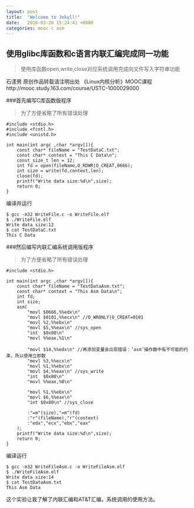 ```yaml
---
layout: post
title:  "Welcome to Jekyll!"
date:   2016-03-20 15:24:41 +0800
categories: mooc c asm
---
```

## 使用glibc库函数和c语言内联汇编完成同一功能

> 使用库函数open,write,close对应系统调用完成向文件写入字符串功能

石漾男 原创作品转载请注明出处 《Linux内核分析》MOOC课程http://mooc.study.163.com/course/USTC-1000029000

###首先编写C库函数版程序

> 为了方便省略了所有错误处理

```
#include <stdio.h>
#include <fcntl.h>
#include <unistd.h>

int main(int argc ,char *argv[]){
	const char* fileName = "TestDataC.txt";
	const char* context = "This C Data\n";
	const size_t len = 12;
	int fd = open(fileName,O_RDWR|O_CREAT,0666);
	int size = write(fd,context,len);
	close(fd);
	printf("Write data size:%d\n",size);
	return 0;
}

```
编译并运行
```
$ gcc -m32 WriteFile.c -o WriteFile.elf
$ ./WriteFile.elf 
Write data size:12
$ cat TestDataC.txt 
This C Data
```
###然后编写内联汇编系统调用版程序

> 为了方便省略了所有错误处理

```
#include <stdio.h>

int main(int argc ,char *argv[]){
	const char* fileName = "TestDataAsm.txt";
	const char* context = "This Asm Data\n";
	int fd;
	int size;
	asm(
		"movl $0666,%%edx\n"
		"movl $0101,%%ecx\n" //O_WRONLY|O_CREAT=0101
		"movl %2,%%ebx\n"
		"movl $5,%%eax\n" //sys_open
		"int  $0x80\n"
		"movl %%eax,%1\n"

		"movl $14,%%edx\n" //再添加变量会出现错误：‘asm’操作数中有不可能的约束，所以使用立即数
		"movl %3,%%ecx\n"
		"movl %1,%%ebx\n"
		"movl $4,%%eax\n" //sys_write
		"int  $0x80\n"
		"movl %%eax,%0\n"

		"movl %1,%%ebx\n"
		"movl $6,%%eax\n"
		"int $0x80\n" //sys_close

		:"=m"(size),"=m"(fd)
		:"r"(fileName),"r"(context)
		:"edx","ecx","ebx","eax"
	);
	printf("Write data size:%d\n",size);
	return 0;
}
```
编译运行
```
$ gcc -m32 WriteFileAsm.c -o WriteFileAsm.elf
$ ./WriteFileAsm.elf 
Write data size:14
$ cat TestDataAsm.txt 
This Asm Data 
```

这个实验让我了解了内联汇编和AT&T汇编，系统调用的使用方法。

